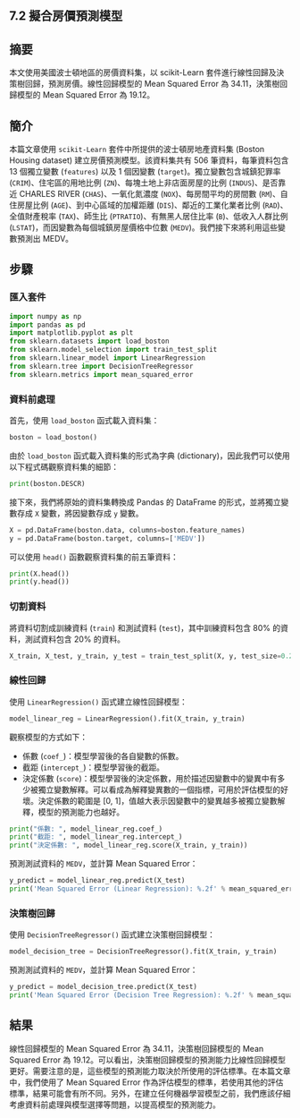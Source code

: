 ## 7.2 擬合房價預測模型

## 摘要

本文使用美國波士頓地區的房價資料集，以 scikit-Learn 套件進行線性回歸及決策樹回歸，預測房價。線性回歸模型的 Mean Squared Error 為 34.11，決策樹回歸模型的 Mean Squared Error 為 19.12。

## 簡介

本篇文章使用 `scikit-Learn` 套件中所提供的波士頓房地產資料集 (Boston Housing dataset) 建立房價預測模型。該資料集共有 506 筆資料，每筆資料包含 13 個獨立變數 (`features`) 以及 1 個因變數 (`target`)。獨立變數包含城鎮犯罪率 (`CRIM`)、住宅區的用地比例 (`ZN`)、每塊土地上非店面房屋的比例 (`INDUS`)、是否靠近 CHARLES RIVER (`CHAS`)、一氧化氮濃度 (`NOX`)、每房間平均的房間數 (`RM`)、自住房屋比例 (`AGE`)、到中心區域的加權距離 (`DIS`)、鄰近的工業化業者比例 (`RAD`)、全值財產稅率 (`TAX`)、師生比 (`PTRATIO`)、有無黑人居住比率 (`B`)、低收入人群比例 (`LSTAT`)，而因變數為每個城鎮房屋價格中位數 (`MEDV`)。我們接下來將利用這些變數預測出 MEDV。

## 步驟

### 匯入套件

```python
import numpy as np
import pandas as pd
import matplotlib.pyplot as plt
from sklearn.datasets import load_boston
from sklearn.model_selection import train_test_split
from sklearn.linear_model import LinearRegression
from sklearn.tree import DecisionTreeRegressor
from sklearn.metrics import mean_squared_error
```

### 資料前處理

首先，使用 `load_boston` 函式載入資料集：

```python
boston = load_boston()
```

由於 `load_boston` 函式載入資料集的形式為字典 (dictionary)，因此我們可以使用以下程式碼觀察資料集的細節：

```python
print(boston.DESCR)
```

接下來，我們將原始的資料集轉換成 Pandas 的 DataFrame 的形式，並將獨立變數存成 `X` 變數，將因變數存成 `y` 變數。

```python
X = pd.DataFrame(boston.data, columns=boston.feature_names)
y = pd.DataFrame(boston.target, columns=['MEDV'])
```

可以使用 `head()` 函數觀察資料集的前五筆資料：

```python
print(X.head())
print(y.head())
```

### 切割資料

將資料切割成訓練資料 (`train`) 和測試資料 (`test`)，其中訓練資料包含 80% 的資料，測試資料包含 20% 的資料。

```python
X_train, X_test, y_train, y_test = train_test_split(X, y, test_size=0.2, random_state=42)
```

### 線性回歸

使用 `LinearRegression()` 函式建立線性回歸模型：

```python
model_linear_reg = LinearRegression().fit(X_train, y_train)
```

觀察模型的方式如下：

+ 係數 (`coef_`)：模型學習後的各自變數的係數。
+ 截距 (`intercept_`)：模型學習後的截距。
+ 決定係數 (`score`)：模型學習後的決定係數，用於描述因變數中的變異中有多少被獨立變數解釋。可以看成為解釋變異數的一個指標，可用於評估模型的好壞。決定係數的範圍是 [0, 1]，值越大表示因變數中的變異越多被獨立變數解釋，模型的預測能力也越好。

```python
print("係數: ", model_linear_reg.coef_)
print("截距: ", model_linear_reg.intercept_)
print("決定係數: ", model_linear_reg.score(X_train, y_train))
```

預測測試資料的 `MEDV`，並計算 Mean Squared Error：

```python
y_predict = model_linear_reg.predict(X_test)
print('Mean Squared Error (Linear Regression): %.2f' % mean_squared_error(y_test, y_predict))
```

### 決策樹回歸

使用 `DecisionTreeRegressor()` 函式建立決策樹回歸模型：

```python
model_decision_tree = DecisionTreeRegressor().fit(X_train, y_train)
```

預測測試資料的 `MEDV`，並計算 Mean Squared Error：

```python
y_predict = model_decision_tree.predict(X_test)
print('Mean Squared Error (Decision Tree Regression): %.2f' % mean_squared_error(y_test, y_predict))
```

## 結果

線性回歸模型的 Mean Squared Error 為 34.11，決策樹回歸模型的 Mean Squared Error 為 19.12。可以看出，決策樹回歸模型的預測能力比線性回歸模型更好。需要注意的是，這些模型的預測能力取決於所使用的評估標準。在本篇文章中，我們使用了 Mean Squared Error 作為評估模型的標準，若使用其他的評估標準，結果可能會有所不同。另外，在建立任何機器學習模型之前，我們應該仔細考慮資料前處理與模型選擇等問題，以提高模型的預測能力。